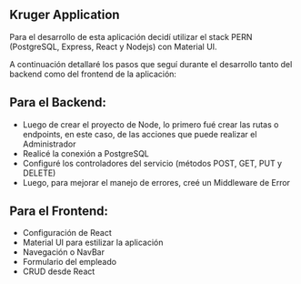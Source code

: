 ## Kruger Application

Para el desarrollo de esta aplicación decidí utilizar el stack PERN (PostgreSQL, Express, React y Nodejs) con Material UI.

A continuación detallaré los pasos que seguí durante el desarrollo tanto del backend como del frontend de la aplicación:

## Para el Backend:

-   Luego de crear el proyecto de Node, lo primero fué crear las rutas o endpoints, en este caso, de las acciones que puede realizar el Administrador
-   Realicé la conexión a PostgreSQL
-  Configuré los controladores del servicio (métodos POST, GET, PUT y DELETE) 
- Luego, para mejorar el manejo de errores, creé un Middleware de Error


## Para el Frontend:

-  Configuración de React
- Material UI para estilizar la aplicación
- Navegación o NavBar
- Formulario del empleado
- CRUD desde React


